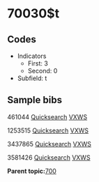 # 70030$t

## Codes

-   Indicators
    -   First: 3
    -   Second: 0
-   Subfield: t

## Sample bibs

461044 [Quicksearch](https://search.library.yale.edu/catalog/461044) [VXWS](http://prodorbis.library.yale.edu:7014/vxws/GetHoldingsService?bibId=461044)

1253515 [Quicksearch](https://search.library.yale.edu/catalog/1253515) [VXWS](http://prodorbis.library.yale.edu:7014/vxws/GetHoldingsService?bibId=1253515)

3437865 [Quicksearch](https://search.library.yale.edu/catalog/3437865) [VXWS](http://prodorbis.library.yale.edu:7014/vxws/GetHoldingsService?bibId=3437865)

3581426 [Quicksearch](https://search.library.yale.edu/catalog/3581426) [VXWS](http://prodorbis.library.yale.edu:7014/vxws/GetHoldingsService?bibId=3581426)

**Parent topic:**[700](../../tags/700/700.md)

